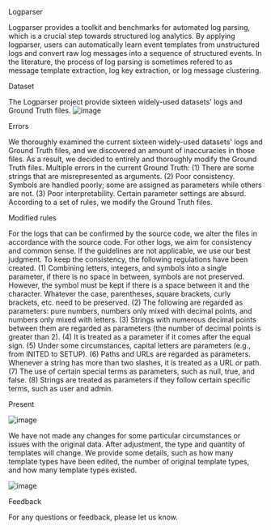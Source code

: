 Logparser

Logparser provides a toolkit and benchmarks for automated log parsing, which is a crucial step towards structured log analytics. By applying logparser, users can automatically learn event templates from unstructured logs and convert raw log messages into a sequence of structured events. In the literature, the process of log parsing is sometimes refered to as message template extraction, log key extraction, or log message clustering.

Dataset

The Logparser project provide sixteen widely-used datasets' logs and Ground Truth files.
![image](https://user-images.githubusercontent.com/24251293/215424237-30ef81df-d123-4d5b-8daf-bf0713a3c50d.png)

Errors

We thoroughly examined the current sixteen widely-used datasets' logs and Ground Truth files, and we discovered an amount of inaccuracies in those files. As a result, we decided to entirely and thoroughly modify the Ground Truth files.
Multiple errors in the current Ground Truth: (1) There are some strings that are misrepresented as arguments. (2) Poor consistency. Symbols are handled poorly; some are assigned as parameters while others are not. (3) Poor interpretability. Certain parameter settings are absurd. According to a set of rules, we modify the Ground Truth files. 

Modified rules

For the logs that can be confirmed by the source code, we alter the files in accordance with the source code. For other logs, we aim for consistency and common sense. If the guidelines are not applicable, we use our best judgment. To keep the consistency, the following regulations have been created. 
(1) Combining letters, integers, and symbols into a single parameter, if there is no space in between, symbols are not preserved. However, the symbol must be kept if there is a space between it and the character. Whatever the case, parentheses, square brackets, curly brackets, etc. need to be preserved. 
(2) The following are regarded as parameters: pure numbers, numbers only mixed with decimal points, and numbers only mixed with letters. 
(3) Strings with numerous decimal points between them are regarded as parameters (the number of decimal points is greater than 2). 
(4) It is treated as a parameter if it comes after the equal sign. 
(5) Under some circumstances, capital letters are parameters (e.g., from INITED to SETUP). 
(6) Paths and URLs are regarded as parameters. Whenever a string has more than two slashes, it is treated as a URL or path. 
(7) The use of certain special terms as parameters, such as null, true, and false. 
(8) Strings are treated as parameters if they follow certain specific terms, such as user and admin.

Present

![image](https://user-images.githubusercontent.com/24251293/215432750-f86c7c58-afe2-41a5-aab5-1840568dd896.png)

We have not made any changes for some particular circumstances or issues with the original data. After adjustment, the type and quantity of templates will change. We provide some details, such as how many template types have been edited, the number of original template types, and how many template types existed.

![image](https://user-images.githubusercontent.com/24251293/215428722-941099bc-799c-4f22-bbdd-d2b423b270f8.png)

Feedback

For any questions or feedback, please let us know.
